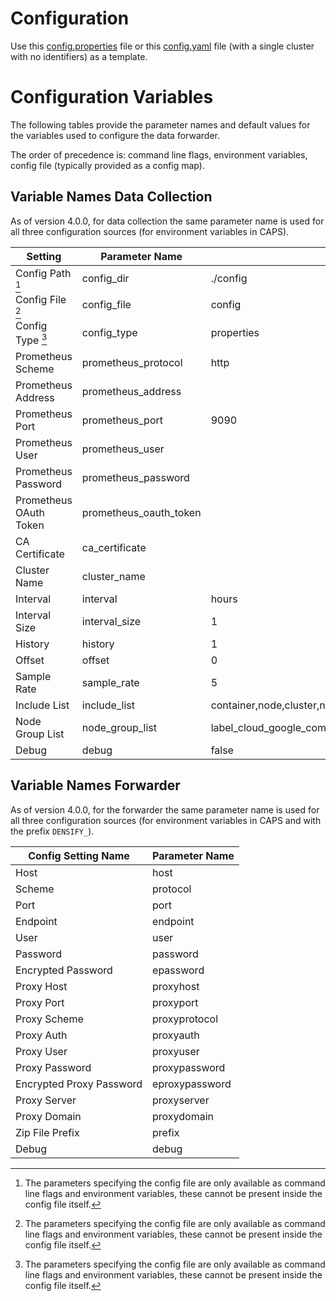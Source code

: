 # Configuration 

Use this [config.properties](https://github.com/densify-dev/container-config/blob/main/examples/config.properties) file or this [config.yaml](https://github.com/densify-dev/container-config/blob/main/examples/config.yaml) file (with a single cluster with no identifiers) as a template.

# Configuration Variables

The following tables provide the parameter names and default values for the variables used to configure the data forwarder.

The order of precedence is: command line flags, environment variables, config file (typically provided as a config map).

## Variable Names Data Collection

As of version 4.0.0, for data collection the same parameter name is used for all three configuration sources (for environment variables in CAPS).

| Setting                | Parameter Name         | Default Value                                                                                                                                                              |
|------------------------|------------------------|----------------------------------------------------------------------------------------------------------------------------------------------------------------------------|
| Config Path [^1]       | config_dir             | ./config                                                                                                                                                                   |
| Config File [^1]       | config_file            | config                                                                                                                                                                     |
| Config Type [^1]       | config_type            | properties                                                                                                                                                                 |
| Prometheus Scheme      | prometheus_protocol    | http                                                                                                                                                                       |
| Prometheus Address     | prometheus_address     |                                                                                                                                                                            |
| Prometheus Port        | prometheus_port        | 9090                                                                                                                                                                       |
| Prometheus User        | prometheus_user        |                                                                                                                                                                        |
| Prometheus Password        | prometheus_password        |                                                                                                                                                                        |
| Prometheus OAuth Token | prometheus_oauth_token |                                                                                                                                                                            |
| CA Certificate         | ca_certificate         |                                                                                                                                                                            |
| Cluster Name           | cluster_name           |                                                                                                                                                                            |
| Interval               | interval               | hours                                                                                                                                                                      |
| Interval Size          | interval_size          | 1                                                                                                                                                                          |
| History                | history                | 1                                                                                                                                                                          |
| Offset                 | offset                 | 0                                                                                                                                                                          |
| Sample Rate            | sample_rate            | 5                                                                                                                                                                          |
| Include List           | include_list           | container,node,cluster,nodegroup,quota                                                                                                                                     |
| Node Group List        | node_group_list        | label_cloud_google_com_gke_nodepool,label_eks_amazonaws_com_nodegroup,label_agentpool,label_pool_name,label_alpha_eksctl_io_nodegroup_name,label_kops_k8s_io_instancegroup |
| Debug                  | debug                  | false                                                                                                                                                                      |

[^1]: The parameters specifying the config file are only available as command line flags and environment variables, these cannot be present inside the config file itself.

## Variable Names Forwarder

As of version 4.0.0, for the forwarder the same parameter name is used for all three configuration sources (for environment variables in CAPS and with the prefix `DENSIFY_`).

| Config Setting Name  | Parameter Name | 
|--------|-------|
| Host | host |
| Scheme | protocol |
| Port | port |
| Endpoint | endpoint |
| User | user |
| Password | password | 
| Encrypted Password | epassword | 
| Proxy Host | proxyhost | 
| Proxy Port | proxyport |
| Proxy Scheme | proxyprotocol | 
| Proxy Auth | proxyauth |
| Proxy User | proxyuser |
| Proxy Password | proxypassword | 
| Encrypted Proxy Password | eproxypassword | 
| Proxy Server | proxyserver |
| Proxy Domain | proxydomain | 
| Zip File Prefix | prefix | 
| Debug | debug | 
